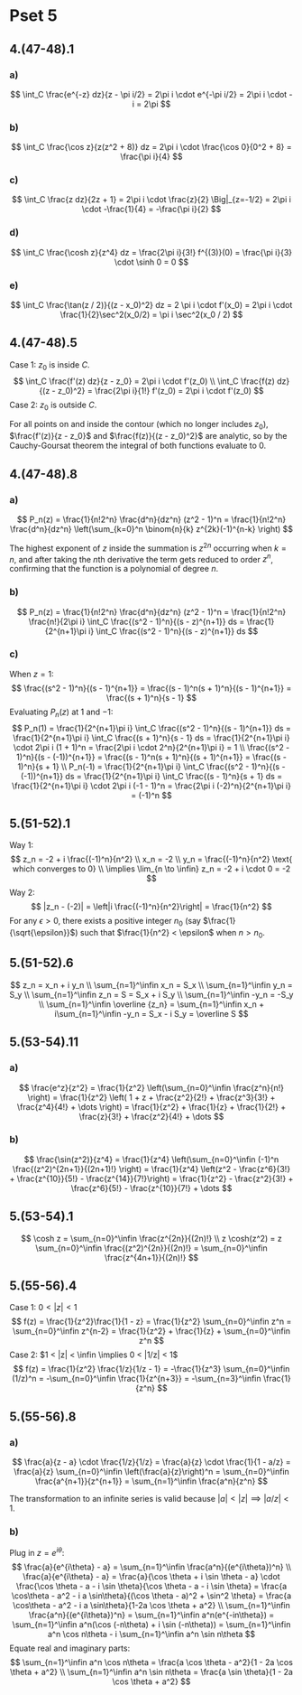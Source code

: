 # Pset 5

## 4.(47-48).1

### a)

$$
\int_C \frac{e^{-z} dz}{z - \pi i/2} = 2\pi i \cdot e^{-\pi i/2} = 2\pi i \cdot -i = 2\pi
$$

### b)

$$
\int_C \frac{\cos z}{z(z^2 + 8)} dz = 2\pi i \cdot \frac{\cos 0}{0^2 + 8} = \frac{\pi i}{4}
$$

### c)

$$
\int_C \frac{z dz}{2z + 1} = 2\pi i \cdot \frac{z}{2} \Big|_{z=-1/2} = 2\pi i \cdot -\frac{1}{4} = -\frac{\pi i}{2}
$$

### d)

$$
\int_C \frac{\cosh z}{z^4} dz = \frac{2\pi i}{3!} f^{(3)}(0) = \frac{\pi i}{3} \cdot \sinh 0 = 0
$$

### e)

$$
\int_C \frac{\tan(z / 2)}{(z - x_0)^2} dz = 2 \pi i \cdot f'(x_0) = 2\pi i \cdot \frac{1}{2}\sec^2(x_0/2) = \pi i \sec^2(x_0 / 2)
$$

## 4.(47-48).5

Case 1: $z_0$ is inside $C$.
$$
\int_C \frac{f'(z) dz}{z - z_0} = 2\pi i \cdot f'(z_0) \\
\int_C \frac{f(z) dz}{(z - z_0)^2} = \frac{2\pi i}{1!} f'(z_0) = 2\pi i \cdot f'(z_0)
$$
Case 2: $z_0$ is outside $C$.

For all points on and inside the contour (which no longer includes $z_0$), $\frac{f'(z)}{z - z_0}$ and $\frac{f(z)}{(z - z_0)^2}$ are analytic, so by the Cauchy-Goursat theorem the integral of both functions evaluate to $0$.

## 4.(47-48).8

### a)

$$
P_n(z) = \frac{1}{n!2^n} \frac{d^n}{dz^n} (z^2 - 1)^n = \frac{1}{n!2^n} \frac{d^n}{dz^n} \left(\sum_{k=0}^n \binom{n}{k} z^{2k}(-1)^{n-k} \right)
$$

The highest exponent of $z$ inside the summation is $z^{2n}$ occurring when $k = n$, and after taking the $n$th derivative the term gets reduced to order $z^n$, confirming that the function is a polynomial of degree $n$.

### b)

$$
P_n(z) = \frac{1}{n!2^n} \frac{d^n}{dz^n} (z^2 - 1)^n = \frac{1}{n!2^n} \frac{n!}{2\pi i} \int_C \frac{(s^2 - 1)^n}{(s - z)^{n+1}} ds = \frac{1}{2^{n+1}\pi i} \int_C \frac{(s^2 - 1)^n}{(s - z)^{n+1}} ds
$$

### c)

When $z = 1$:
$$
\frac{(s^2 - 1)^n}{(s - 1)^{n+1}} = \frac{(s - 1)^n(s + 1)^n}{(s - 1)^{n+1}} = \frac{(s + 1)^n}{s - 1}
$$
Evaluating $P_n(z)$ at $1$ and $-1$:
$$
P_n(1) = \frac{1}{2^{n+1}\pi i} \int_C \frac{(s^2 - 1)^n}{(s - 1)^{n+1}} ds = \frac{1}{2^{n+1}\pi i} \int_C \frac{(s + 1)^n}{s - 1} ds = \frac{1}{2^{n+1}\pi i} \cdot 2\pi i (1 + 1)^n = \frac{2\pi i \cdot 2^n}{2^{n+1}\pi i} = 1 \\
\frac{(s^2 - 1)^n}{(s - (-1))^{n+1}} = \frac{(s - 1)^n(s + 1)^n}{(s + 1)^{n+1}} = \frac{(s - 1)^n}{s + 1} \\
P_n(-1) = \frac{1}{2^{n+1}\pi i} \int_C \frac{(s^2 - 1)^n}{(s - (-1))^{n+1}} ds = \frac{1}{2^{n+1}\pi i} \int_C \frac{(s - 1)^n}{s + 1} ds = \frac{1}{2^{n+1}\pi i} \cdot 2\pi i (-1 - 1)^n = \frac{2\pi i (-2)^n}{2^{n+1}\pi i} = (-1)^n
$$

## 5.(51-52).1

Way 1:
$$
z_n = -2 + i \frac{(-1)^n}{n^2} \\
x_n = -2 \\
y_n = \frac{(-1)^n}{n^2} \text{ which converges to 0} \\
\implies \lim_{n \to \infin} z_n = -2 + i \cdot 0 = -2
$$
Way 2:
$$
|z_n - (-2)| = \left|i \frac{(-1)^n}{n^2}\right| = \frac{1}{n^2}
$$
For any $\epsilon > 0$, there exists a positive integer $n_0$ (say $\frac{1}{\sqrt{\epsilon}}$) such that $\frac{1}{n^2} < \epsilon$ when $n > n_0$.

## 5.(51-52).6

$$
z_n = x_n + i y_n \\
\sum_{n=1}^\infin x_n = S_x \\
\sum_{n=1}^\infin y_n = S_y \\
\sum_{n=1}^\infin z_n = S = S_x + i S_y \\
\sum_{n=1}^\infin -y_n = -S_y \\
\sum_{n=1}^\infin \overline {z_n} = \sum_{n=1}^\infin x_n + i\sum_{n=1}^\infin -y_n = S_x - i S_y = \overline S
$$

## 5.(53-54).11

### a)

$$
\frac{e^z}{z^2} = \frac{1}{z^2} \left(\sum_{n=0}^\infin \frac{z^n}{n!} \right) = \frac{1}{z^2} \left( 1 + z + \frac{z^2}{2!} + \frac{z^3}{3!} + \frac{z^4}{4!} + \dots \right) = \frac{1}{z^2} + \frac{1}{z} + \frac{1}{2!} + \frac{z}{3!} + \frac{z^2}{4!} + \dots
$$

### b)

$$
\frac{\sin(z^2)}{z^4} = \frac{1}{z^4} \left(\sum_{n=0}^\infin (-1)^n \frac{(z^2)^{2n+1}}{(2n+1)!} \right) = \frac{1}{z^4} \left(z^2 - \frac{z^6}{3!} + \frac{z^{10}}{5!} - \frac{z^{14}}{7!}\right) = \frac{1}{z^2} - \frac{z^2}{3!} + \frac{z^6}{5!} - \frac{z^{10}}{7!} + \dots
$$

## 5.(53-54).1

$$
\cosh z = \sum_{n=0}^\infin \frac{z^{2n}}{(2n)!} \\
z \cosh(z^2) = z \sum_{n=0}^\infin \frac{(z^2)^{2n}}{(2n)!} = \sum_{n=0}^\infin \frac{z^{4n+1}}{(2n)!}
$$

## 5.(55-56).4

Case 1: $0 < |z| < 1$
$$
f(z) = \frac{1}{z^2}\frac{1}{1 - z} = \frac{1}{z^2} \sum_{n=0}^\infin z^n = \sum_{n=0}^\infin z^{n-2} = \frac{1}{z^2} + \frac{1}{z} + \sum_{n=0}^\infin z^n
$$
Case 2: $1 < |z| < \infin \implies 0 < |1/z| < 1$
$$
f(z) = \frac{1}{z^2} \frac{1/z}{1/z - 1} = -\frac{1}{z^3} \sum_{n=0}^\infin (1/z)^n = -\sum_{n=0}^\infin \frac{1}{z^{n+3}} = -\sum_{n=3}^\infin \frac{1}{z^n}
$$

## 5.(55-56).8

### a)

$$
\frac{a}{z - a} \cdot \frac{1/z}{1/z} = \frac{a}{z} \cdot \frac{1}{1 - a/z} = \frac{a}{z} \sum_{n=0}^\infin \left(\frac{a}{z}\right)^n = \sum_{n=0}^\infin \frac{a^{n+1}}{z^{n+1}} = \sum_{n=1}^\infin \frac{a^n}{z^n}
$$

The transformation to an infinite series is valid because $|a| < |z| \implies |a/z| < 1$.

### b)

Plug in $z = e^{i\theta}$:
$$
\frac{a}{e^{i\theta} - a} = \sum_{n=1}^\infin \frac{a^n}{(e^{i\theta})^n} \\
\frac{a}{e^{i\theta} - a} = \frac{a}{\cos \theta + i \sin \theta - a} \cdot \frac{\cos \theta - a - i \sin \theta}{\cos \theta - a - i \sin \theta} = \frac{a \cos\theta - a^2 - i a \sin\theta}{(\cos \theta - a)^2 + \sin^2 \theta} = \frac{a \cos\theta - a^2 - i a \sin\theta}{1-2a \cos \theta + a^2} \\
\sum_{n=1}^\infin \frac{a^n}{(e^{i\theta})^n} = \sum_{n=1}^\infin a^n(e^{-in\theta}) = \sum_{n=1}^\infin a^n(\cos (-n\theta) + i \sin (-n\theta)) = \sum_{n=1}^\infin a^n \cos n\theta - i \sum_{n=1}^\infin a^n \sin n\theta
$$
Equate real and imaginary parts:
$$
\sum_{n=1}^\infin a^n \cos n\theta = \frac{a \cos \theta - a^2}{1 - 2a \cos \theta + a^2} \\
\sum_{n=1}^\infin a^n \sin n\theta = \frac{a \sin \theta}{1 - 2a \cos \theta + a^2}
$$
